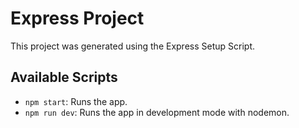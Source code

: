 # Express Project

This project was generated using the Express Setup Script.

## Available Scripts

- `npm start`: Runs the app.
- `npm run dev`: Runs the app in development mode with nodemon.


